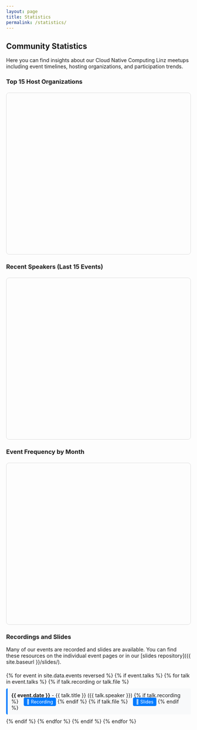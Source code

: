 ```yaml
---
layout: page
title: Statistics
permalink: /statistics/
---
```


## Community Statistics

Here you can find insights about our Cloud Native Computing Linz meetups including event timelines, hosting organizations, and participation trends.

<div id="charts-status" class="alert-info" style="display: none; padding: 15px; background-color: #d1ecf1; border: 1px solid #bee5eb; border-radius: 5px; margin: 20px 0;">
  <strong>📊 Loading interactive charts...</strong> If charts don't appear, static data tables will be shown instead.
</div>

<div id="fallback-notice" class="alert-warning" style="display: none; padding: 15px; background-color: #fff3cd; border: 1px solid #ffeaa7; border-radius: 5px; margin: 20px 0;">
  <strong>📋 Interactive charts unavailable:</strong> Displaying data in table format. Charts require external resources that may be blocked by network restrictions.
</div>

### Top 15 Host Organizations
<div class="chart-container">
  <canvas id="hostOrganizationsChart"></canvas>
  <div id="hostOrganizationsFallback" style="display: none;">
    <div class="chart-title">📊 Host Organizations</div>
    <table class="stats-table">
      <thead>
        <tr><th>Host Organization</th><th>Events Hosted</th><th>Visual</th></tr>
      </thead>
      <tbody>
        <tr><td>Dynatrace</td><td class="number-cell">3</td><td><span class="host-bar" style="width: 30px;"></span> 3</td></tr>
        <tr><td>Cloudflight</td><td class="number-cell">3</td><td><span class="host-bar" style="width: 30px;"></span> 3</td></tr>
        <tr><td>Gepardec</td><td class="number-cell">3</td><td><span class="host-bar" style="width: 30px;"></span> 3</td></tr>
        <tr><td>Runtastic</td><td class="number-cell">2</td><td><span class="host-bar" style="width: 20px;"></span> 2</td></tr>
        <tr><td>Public Cloud Group</td><td class="number-cell">2</td><td><span class="host-bar" style="width: 20px;"></span> 2</td></tr>
        <tr><td>karriere.at</td><td class="number-cell">2</td><td><span class="host-bar" style="width: 20px;"></span> 2</td></tr>
        <tr><td>netcetera</td><td class="number-cell">2</td><td><span class="host-bar" style="width: 20px;"></span> 2</td></tr>
        <tr><td>tractive</td><td class="number-cell">1</td><td><span class="host-bar" style="width: 10px;"></span> 1</td></tr>
        <tr><td>cloudxcelerate</td><td class="number-cell">1</td><td><span class="host-bar" style="width: 10px;"></span> 1</td></tr>
        <tr><td>eww IT and TEL</td><td class="number-cell">1</td><td><span class="host-bar" style="width: 10px;"></span> 1</td></tr>
        <tr><td>Porsche Informatik</td><td class="number-cell">1</td><td><span class="host-bar" style="width: 10px;"></span> 1</td></tr>
        <tr><td>Usersnap</td><td class="number-cell">1</td><td><span class="host-bar" style="width: 10px;"></span> 1</td></tr>
        <tr><td>Startrampe</td><td class="number-cell">1</td><td><span class="host-bar" style="width: 10px;"></span> 1</td></tr>
        <tr><td>Tractive</td><td class="number-cell">1</td><td><span class="host-bar" style="width: 10px;"></span> 1</td></tr>
        <tr><td>hello again</td><td class="number-cell">1</td><td><span class="host-bar" style="width: 10px;"></span> 1</td></tr>
        <tr><td>smec</td><td class="number-cell">1</td><td><span class="host-bar" style="width: 10px;"></span> 1</td></tr>
        <tr><td>MIC</td><td class="number-cell">1</td><td><span class="host-bar" style="width: 10px;"></span> 1</td></tr>
      </tbody>
    </table>
    <div class="fallback-note">📈 This data represents the distribution of events across different hosting organizations.</div>
  </div>
</div>

### Recent Speakers (Last 15 Events)
<div class="chart-container">
  <canvas id="topSpeakersChart"></canvas>
  <div id="topSpeakersFallback" style="display: none;">
    <div class="chart-title">🎤 Recent Speakers</div>
    <table class="stats-table">
      <thead>
        <tr><th>Speaker</th><th>Most Recent Event</th><th>Presentations</th><th>Visual</th></tr>
      </thead>
      <tbody>
      {% comment %} Get the last 15 events (most recent) {% endcomment %}
      {% assign recent_events = site.data.events | reverse | slice: 0, 15 %}
      {% assign speakers = "" | split: "|" %}
      {% assign speaker_events = "" | split: "|" %}
      {% for event in recent_events %}
        {% if event.talks %}
          {% for talk in event.talks %}
            {% if talk.speaker and talk.speaker != '' %}
              {% comment %} First replace all [, ], and quotes {% endcomment %}
              {% assign talk_speakers = talk.speaker | replace: '[', '' | replace: ']', '' | replace: '"', '' %}
              
              {% comment %} Replace all ampersands (both HTML entity and regular) with commas {% endcomment %}
              {% assign talk_speakers = talk_speakers | replace: '&amp;', ', ' | replace: ' & ', ', ' %}
              
              {% comment %} Split by comma and process each name {% endcomment %}
              {% assign speaker_parts = talk_speakers | split: ',' %}
              {% for part in speaker_parts %}
                {% assign single_speaker = part | strip %}
                {% if single_speaker != '' %}
                  {% assign speakers = speakers | push: single_speaker %}
                  {% assign speaker_events = speaker_events | push: single_speaker | append: '###' | append: event.date | append: '###' | append: event.title %}
                {% endif %}
              {% endfor %}
            {% endif %}
          {% endfor %}
        {% endif %}
      {% endfor %}
      {% assign unique_speakers = speakers | uniq %}
      {% assign speaker_rows = "" | split: "|" %}
      {% for speaker in unique_speakers %}
        {% assign count = 0 %}
        {% assign most_recent_date = '' %}
        {% assign most_recent_title = '' %}
        {% for s in speakers %}
          {% if s == speaker %}
            {% assign count = count | plus: 1 %}
          {% endif %}
        {% endfor %}
        {% comment %} Find the most recent event for this speaker {% endcomment %}
        {% for entry in speaker_events %}
          {% assign parts = entry | split: '###' %}
          {% if parts[0] == speaker %}
            {% if most_recent_date == '' or parts[1] > most_recent_date %}
              {% assign most_recent_date = parts[1] %}
              {% assign most_recent_title = parts[2] %}
            {% endif %}
          {% endif %}
        {% endfor %}
        {% assign speaker_rows = speaker_rows | push: speaker | append: '|||' | append: count | append: '|||' | append: most_recent_date | append: '|||' | append: most_recent_title %}
      {% endfor %}
      {% comment %} Sort by most recent date (descending) {% endcomment %}
      {% assign sorted_speaker_rows = speaker_rows | sort %}
      {% assign final_sorted_rows = "" | split: "|" %}
      {% for row in sorted_speaker_rows %}
        {% assign final_sorted_rows = final_sorted_rows | unshift: row %}
      {% endfor %}
      {% for entry in final_sorted_rows %}
        {% assign parts = entry | split: '|||' %}
        {% assign speaker = parts[0] %}
        {% assign count = parts[1] %}
        {% assign event_date = parts[2] %}
        {% assign event_title = parts[3] %}
        <tr>
          <td>{{ speaker }}</td>
          <td><strong>{{ event_date }}</strong><br><small>{{ event_title }}</small></td>
          <td class="number-cell">{{ count }}</td>
          <td><span class="host-bar" style="width: {{ count | times: 10 }}px;"></span> {{ count }}</td>
        </tr>
      {% endfor %}
      </tbody>
    </table>
    <div class="fallback-note">🎤 This shows speakers from our 15 most recent events, sorted by their latest presentation date.</div>
  </div>
</div>

### Participants Trends
<div class="chart-container">
  <canvas id="participantsTrendsChart"></canvas>
  <div id="participantsTrendsFallback" style="display: none;">
    <div class="chart-title">📊 Participants Trends</div>
    <table class="stats-table">
      <thead>
        <tr><th>Date</th><th>Event</th><th>Participants</th><th>Popularity</th></tr>
      </thead>
      <tbody>
        {% for event in site.data.events reversed %}
          {% assign part_str = event.participants | strip %}
          {% assign part_num = part_str | plus: 0 %}
          {% if part_str != '' and part_num > 0 %}
          <tr>
            <td>{{ event.date }}</td>
            <td><strong>{{ event.title }}</strong></td>
            <td class="number-cell">{{ part_num }}</td>
            <td>
              {% if part_num >= 50 %}
                <span class="host-bar" style="width: 50px; background-color: #28a745;"></span> High
              {% elsif part_num >= 30 %}
                <span class="host-bar" style="width: 30px; background-color: #ffc107;"></span> Medium
              {% else %}
                <span class="host-bar" style="width: 20px; background-color: #17a2b8;"></span> Low
              {% endif %}
            </td>
          </tr>
          {% endif %}
        {% endfor %}
      </tbody>
    </table>
    <div class="fallback-note">📈 Participants data shows community engagement levels over time.</div>
  </div>
</div>

### Event Frequency by Month
<div class="chart-container">
  <canvas id="monthlyFrequencyChart"></canvas>
  <div id="monthlyFrequencyFallback" style="display: none;">
    <div class="chart-title">📅 Event Frequency by Month</div>
    <table class="stats-table">
      <thead>
        <tr><th>Month</th><th>Events Count</th><th>Activity Level</th></tr>
      </thead>
      <tbody>
        <tr><td>January</td><td class="number-cell">2</td><td><span class="host-bar" style="width: 20px; background-color: #17a2b8;"></span> Low</td></tr>
        <tr><td>February</td><td class="number-cell">3</td><td><span class="host-bar" style="width: 30px; background-color: #ffc107;"></span> Medium</td></tr>
        <tr><td>March</td><td class="number-cell">4</td><td><span class="host-bar" style="width: 40px; background-color: #28a745;"></span> High</td></tr>
        <tr><td>April</td><td class="number-cell">3</td><td><span class="host-bar" style="width: 30px; background-color: #ffc107;"></span> Medium</td></tr>
        <tr><td>May</td><td class="number-cell">4</td><td><span class="host-bar" style="width: 40px; background-color: #28a745;"></span> High</td></tr>
        <tr><td>June</td><td class="number-cell">3</td><td><span class="host-bar" style="width: 30px; background-color: #ffc107;"></span> Medium</td></tr>
        <tr><td>July</td><td class="number-cell">2</td><td><span class="host-bar" style="width: 20px; background-color: #17a2b8;"></span> Low</td></tr>
        <tr><td>August</td><td class="number-cell">0</td><td><span class="host-bar" style="width: 5px; background-color: #dc3545;"></span> None</td></tr>
        <tr><td>September</td><td class="number-cell">3</td><td><span class="host-bar" style="width: 30px; background-color: #ffc107;"></span> Medium</td></tr>
        <tr><td>October</td><td class="number-cell">4</td><td><span class="host-bar" style="width: 40px; background-color: #28a745;"></span> High</td></tr>
        <tr><td>November</td><td class="number-cell">3</td><td><span class="host-bar" style="width: 30px; background-color: #ffc107;"></span> Medium</td></tr>
        <tr><td>December</td><td class="number-cell">0</td><td><span class="host-bar" style="width: 5px; background-color: #dc3545;"></span> None</td></tr>
      </tbody>
    </table>
    <div class="fallback-note">🗓️ Most active months are March, May, and October. Summer and winter months typically have fewer events.</div>
  </div>
</div>

### Recordings and Slides

Many of our events are recorded and slides are available. You can find these resources on the individual event pages or in our [slides repository]({{ site.baseurl }}/slides/).

<div id="recordings-list">
{% for event in site.data.events reversed %}
  {% if event.talks %}
    {% for talk in event.talks %}
      {% if talk.recording or talk.file %}
        <div class="recording-item">
          <strong>{{ event.date }}</strong> - {{ talk.title }} ({{ talk.speaker }})
          {% if talk.recording %}
            <a href="{{ talk.recording }}" target="_blank">🎥 Recording</a>
          {% endif %}
          {% if talk.file %}
            <a href="{{ site.baseurl }}{{ talk.file }}" target="_blank">📄 Slides</a>
          {% endif %}
        </div>
      {% endif %}
    {% endfor %}
  {% endif %}
{% endfor %}
</div>

<!-- Try multiple CDNs for Chart.js -->
<script>
document.addEventListener('DOMContentLoaded', function() {
// Function to load scripts with fallback
function loadScript(src, callback, errorCallback) {
  const script = document.createElement('script');
  script.src = src;
  script.onload = callback;
  script.onerror = errorCallback;
  document.head.appendChild(script);
}

// Try loading Chart.js from multiple sources
const chartJsSources = [
  'https://cdnjs.cloudflare.com/ajax/libs/Chart.js/3.9.1/chart.min.js',
  'https://unpkg.com/chart.js@3.9.1/dist/chart.min.js',
  'https://cdn.jsdelivr.net/npm/chart.js@3.9.1/dist/chart.min.js'
];

let currentSourceIndex = 0;

function tryLoadChartJs() {
  // Show loading status
  var chartsStatus = document.getElementById('charts-status');
  if (chartsStatus) chartsStatus.style.display = 'block';
  
  if (currentSourceIndex >= chartJsSources.length) {
    // All CDNs failed, show fallback tables
    showFallbackTables();
    return;
  }
  
  loadScript(
    chartJsSources[currentSourceIndex],
    function() {
      // Chart.js loaded successfully, try to load date adapter
      loadScript(
        'https://cdnjs.cloudflare.com/ajax/libs/chartjs-adapter-date-fns/2.0.0/chartjs-adapter-date-fns.bundle.min.js',
        function() {
          // Both Chart.js and date adapter loaded
          if (chartsStatus) chartsStatus.style.display = 'none';
          initializeCharts();
        },
        function() {
          // Date adapter failed, initialize charts without time scales
          if (chartsStatus) chartsStatus.style.display = 'none';
          initializeChartsWithoutTime();
        }
      );
    },
    function() {
      // This CDN failed, try next one
      currentSourceIndex++;
      tryLoadChartJs();
    }
  );
}

// Prepare data from Jekyll
const eventsData = [
  {% for event in site.data.events %}
  {
    id: {{ event.id }},
    title: "{{ event.title | escape }}",
    date: "{{ event.date }}",
    host: "{{ event.host | escape }}",
    registrations: "{{ event.registrations | default: 0 | escape }}",
    participants: "{{ event.participants | default: '' }}",
    talks: [
      {% if event.talks %}
        {% for talk in event.talks %}
          {% if talk.speaker and talk.speaker != '' %}
          {
            title: "{{ talk.title | escape }}",
            speaker: "{{ talk.speaker | escape }}"
          }{% unless forloop.last %},{% endunless %}
          {% endif %}
        {% endfor %}
      {% endif %}
    ]
  }{% unless forloop.last %},{% endunless %}
  {% endfor %}
];

function showFallbackTables() {
  // Show fallback notice
  var chartsStatus = document.getElementById('charts-status');
  var fallbackNotice = document.getElementById('fallback-notice');
  if (chartsStatus) chartsStatus.style.display = 'none';
  if (fallbackNotice) fallbackNotice.style.display = 'block';
  
  // Fallback: Show static tables instead of charts
  var ids = [
    ['hostOrganizationsChart', 'hostOrganizationsFallback'],
    ['topSpeakersChart', 'topSpeakersFallback'],
    ['participantsTrendsChart', 'participantsTrendsFallback'],
    ['monthlyFrequencyChart', 'monthlyFrequencyFallback']
  ];
  ids.forEach(function(pair) {
    var chart = document.getElementById(pair[0]);
    var fallback = document.getElementById(pair[1]);
    if (chart) chart.style.display = 'none';
    if (fallback) fallback.style.display = 'block';
  });
}

function initializeChartsWithoutTime() {
  // Initialize charts without time scales (for when date adapter fails)
  if (typeof Chart === 'undefined') {
    showFallbackTables();
    return;
  }

  try {
    // Process data for charts
    const processEventsData = (events) => {
      // Host frequency data (exclude 'online' and sort desc)
      const hostCount = {};
      events.forEach(event => {
        if (event.host && event.host !== '' && event.host.toLowerCase() !== 'online') {
          hostCount[event.host] = (hostCount[event.host] || 0) + 1;
        }
      });
      // Sort hosts by count desc
      const sortedHosts = Object.entries(hostCount)
        .sort((a, b) => b[1] - a[1])
        .slice(0,15);
      const hostLabels = sortedHosts.map(([host]) => host);
      const hostData = sortedHosts.map(([, count]) => count);

      // Recent speakers data (from last 15 events)
      const recentEvents = events.slice(-15); // Get last 15 events
      const speakerCount = {};
      const speakerLastEvent = {};
      
      recentEvents.forEach(event => {
        if (event.talks && event.talks.length > 0) {
          event.talks.forEach(talk => {
            if (talk.speaker) {
              // Handle array or string format
              // First, ensure we're working with a string
              const speakerStr = String(talk.speaker);
              
              // Decode any HTML entities (like &amp;)
              const div = document.createElement('div');
              div.innerHTML = speakerStr;
              const decodedStr = div.textContent || div.innerText || speakerStr;
              
              // Remove brackets and quotes (for array format)
              const strippedStr = decodedStr.replace(/^\[|\]$/g, '').replace(/"/g, '');
              
              // Replace all ampersand variations with commas for consistent splitting
              const normalizedStr = strippedStr.replace(/\s*&\s*/g, ', ');
              
              // Split by comma and process
              const speakers = normalizedStr
                .split(',')
                .map(s => s.trim())      // Trim whitespace
                .filter(s => s);         // Remove empty strings
              
              // Count each speaker and track their most recent event
              speakers.forEach(speaker => {
                if (speaker) {
                  speakerCount[speaker] = (speakerCount[speaker] || 0) + 1;
                  // Update last event if this event is more recent
                  if (!speakerLastEvent[speaker] || event.date > speakerLastEvent[speaker]) {
                    speakerLastEvent[speaker] = event.date;
                  }
                }
              });
            }
          });
        }
      });
      
      // Sort speakers by most recent event date (descending)
      const sortedSpeakers = Object.entries(speakerCount)
        .sort((a, b) => {
          const dateA = speakerLastEvent[a[0]];
          const dateB = speakerLastEvent[b[0]];
          return dateB.localeCompare(dateA); // Most recent first
        })
        .slice(0, 15); // Get top 15 most recent speakers
      const speakerLabels = sortedSpeakers.map(([speaker]) => speaker);
      const speakerData = sortedSpeakers.map(([, count]) => count);

      // Participants trends (strict numeric filtering)
      const participantsData = events
        .filter(event => {
          // Only include events where participants is a valid number
          if (!event.participants) return false;
          
          // Convert to string and check if it contains digits
          const participantsStr = String(event.participants);
          const numericValue = participantsStr.replace(/[^\d]/g, '');
          
          // Only accept if it has digits and converts to a valid number > 0
          return numericValue.length > 0 && !isNaN(Number(numericValue)) && Number(numericValue) > 0;
        })
        .map(event => ({
          x: event.date,
          y: parseInt(String(event.participants).replace(/[^\d]/g, ''), 10)
        }));

      // Monthly frequency
      const monthlyCount = {};
      events.forEach(event => {
        const month = new Date(event.date).getMonth();
        const monthNames = ['Jan', 'Feb', 'Mar', 'Apr', 'May', 'Jun',
                           'Jul', 'Aug', 'Sep', 'Oct', 'Nov', 'Dec'];
        const monthName = monthNames[month];
        monthlyCount[monthName] = (monthlyCount[monthName] || 0) + 1;
      });

      return {
        hostLabels,
        hostData,
        speakerLabels,
        speakerData,
        participants: participantsData,
        monthly: monthlyCount
      };
    };

    const chartData = processEventsData(eventsData);

    // Test speaker name processing
    function testSpeakerProcessing() {
      const testCases = [
        { input: 'John Doe', expected: ['John Doe'] },
        { input: 'John Doe & Jane Smith', expected: ['John Doe', 'Jane Smith'] },
        { input: 'John Doe &amp; Jane Smith', expected: ['John Doe', 'Jane Smith'] },
        { input: 'John Doe, Jane Smith', expected: ['John Doe', 'Jane Smith'] },
        { input: 'John Doe & Jane Smith, Bob Johnson', expected: ['John Doe', 'Jane Smith', 'Bob Johnson'] },
        { input: '[\"John Doe & Jane Smith\"]', expected: ['John Doe', 'Jane Smith'] },
        { input: 'John Doe & Jane Smith & Bob Johnson', expected: ['John Doe', 'Jane Smith', 'Bob Johnson'] }
      ];
      
      const resultsDiv = document.getElementById('speaker-test-results');
      resultsDiv.innerHTML = '<table class="debug-table" style="width:100%; border-collapse: collapse;">' +
        '<tr style="background: #e9ecef;"><th style="text-align:left; padding:8px;">Input</th>' +
        '<th style="text-align:left; padding:8px;">Processed Result</th>' +
        '<th style="text-align:left; padding:8px;">Expected</th>' +
        '<th style="text-align:center; padding:8px;">Pass</th></tr>';
      
      testCases.forEach(test => {
        // Process the speaker string
        const div = document.createElement('div');
        div.innerHTML = test.input;
        const decodedStr = div.textContent || div.innerText || test.input;
        const strippedStr = decodedStr.replace(/^\[|\]$/g, '').replace(/"/g, '');
        const normalizedStr = strippedStr.replace(/\s*&\s*/g, ', ');
        const processed = normalizedStr
          .split(',')
          .map(s => s.trim())
          .filter(s => s);
        
        // Check if the result matches expected
        const pass = JSON.stringify(processed) === JSON.stringify(test.expected);
        
        // Add to the results table
        resultsDiv.querySelector('table').innerHTML += 
          `<tr style="border-bottom: 1px solid #dee2e6;">
            <td style="padding:8px;">${test.input}</td>
            <td style="padding:8px;">${JSON.stringify(processed)}</td>
            <td style="padding:8px;">${JSON.stringify(test.expected)}</td>
            <td style="padding:8px; text-align:center; color:${pass ? 'green' : 'red'};font-weight:bold;">
              ${pass ? '✓' : '✗'}
            </td>
          </tr>`;
      });
      
      resultsDiv.querySelector('table').innerHTML += '</table>';
    }
    
    // Run the test when the page loads
    document.addEventListener('DOMContentLoaded', testSpeakerProcessing);

    // Chart configuration options
    const commonOptions = {
      responsive: true,
      maintainAspectRatio: false,
      plugins: {
        legend: {
          display: true
        }
      }
    };

    // Host Organizations Chart
    const hostCtx = document.getElementById('hostOrganizationsChart').getContext('2d');
    new Chart(hostCtx, {
      type: 'bar',
      data: {
        labels: chartData.hostLabels,
        datasets: [{
          label: 'Events Hosted',
          data: chartData.hostData,
          backgroundColor: 'rgba(255, 99, 132, 0.6)',
          borderColor: 'rgba(255, 99, 132, 1)',
          borderWidth: 1
        }]
      },
      options: {
        ...commonOptions,
        scales: {
          y: {
            beginAtZero: true,
            title: {
              display: true,
              text: 'Number of Events'
            },
            ticks: {
              stepSize: 1,
              precision: 0
            }
          },
          x: {
            title: {
              display: true,
              text: 'Host Organization'
            }
          }
        }
      }
    });
    
    // Recent Speakers Chart
    const speakersCtx = document.getElementById('topSpeakersChart').getContext('2d');
    new Chart(speakersCtx, {
      type: 'bar',
      data: {
        labels: chartData.speakerLabels,
        datasets: [{
          label: 'Presentations Given',
          data: chartData.speakerData,
          backgroundColor: 'rgba(54, 162, 235, 0.6)',
          borderColor: 'rgba(54, 162, 235, 1)',
          borderWidth: 1
        }]
      },
      options: {
        ...commonOptions,
        plugins: {
          ...commonOptions.plugins,
          title: {
            display: true,
            text: 'Recent Speakers (Last 15 Events)'
          }
        },
        scales: {
          y: {
            beginAtZero: true,
            title: {
              display: true,
              text: 'Number of Presentations'
            },
            ticks: {
              stepSize: 1,
              precision: 0
            }
          },
          x: {
            title: {
              display: true,
              text: 'Speaker'
            }
          }
        }
      }
    });

    // Participants Trends Chart
    if (chartData.participants.length > 0) {
      const participantsCtx = document.getElementById('participantsTrendsChart').getContext('2d');
      new Chart(participantsCtx, {
        type: 'line',
        data: {
          labels: chartData.participants.map(e => e.x),
          datasets: [{
            label: 'Participants',
            data: chartData.participants.map(e => e.y),
            backgroundColor: 'rgba(75, 192, 192, 0.2)',
            borderColor: 'rgba(75, 192, 192, 1)',
            borderWidth: 2,
            fill: true
          }]
        },
        options: {
          ...commonOptions,
          scales: {
            x: {
              type: 'category',
              title: {
                display: true,
                text: 'Date'
              },
              labels: chartData.participants.map(e => e.x)
            },
            y: {
              beginAtZero: true,
              title: {
                display: true,
                text: 'Number of Participants'
              },
              ticks: {
                stepSize: 1,
                precision: 0
              }
            }
          }
        }
      });
    }

    // Monthly Frequency Chart
    const monthlyCtx = document.getElementById('monthlyFrequencyChart').getContext('2d');
    new Chart(monthlyCtx, {
      type: 'doughnut',
      data: {
        labels: Object.keys(chartData.monthly),
        datasets: [{
          data: Object.values(chartData.monthly),
          backgroundColor: [
            'rgba(255, 99, 132, 0.6)',
            'rgba(54, 162, 235, 0.6)',
            'rgba(255, 205, 86, 0.6)',
            'rgba(75, 192, 192, 0.6)',
            'rgba(153, 102, 255, 0.6)',
            'rgba(255, 159, 64, 0.6)',
            'rgba(199, 199, 199, 0.6)',
            'rgba(83, 102, 255, 0.6)',
            'rgba(255, 99, 255, 0.6)',
            'rgba(99, 255, 132, 0.6)',
            'rgba(255, 132, 99, 0.6)',
            'rgba(132, 99, 255, 0.6)'
          ]
        }]
      },
      options: {
        ...commonOptions,
        plugins: {
          ...commonOptions.plugins,
          title: {
            display: true,
            text: 'Events Distribution by Month'
          }
        }
      }
    });
  } catch (error) {
    console.error('Error creating charts without time scale:', error);
    showFallbackTables();
  }
}

function initializeCharts() {
  // Initialize charts with time scales (when date adapter is available)
  if (typeof Chart === 'undefined') {
    showFallbackTables();
    return;
  }

  try {
    // Process data for charts
    const processEventsData = (events) => {
      // Host frequency data (exclude 'online' and sort desc)
      const hostCount = {};
      events.forEach(event => {
        if (event.host && event.host !== '' && event.host.toLowerCase() !== 'online') {
          hostCount[event.host] = (hostCount[event.host] || 0) + 1;
        }
      });
      // Sort hosts by count desc
      const sortedHosts = Object.entries(hostCount)
        .sort((a, b) => b[1] - a[1]);
      const hostLabels = sortedHosts.map(([host]) => host);
      const hostData = sortedHosts.map(([, count]) => count);
      
      // Recent speakers data (from last 15 events)
      const recentEvents = events.slice(-15); // Get last 15 events
      const speakerCount = {};
      const speakerLastEvent = {};
      
      recentEvents.forEach(event => {
        if (event.talks && event.talks.length > 0) {
          event.talks.forEach(talk => {
            if (talk.speaker) {
              // Handle array or string format
              // First, decode HTML entities (like &amp; to &)
              const decodedSpeaker = talk.speaker.replace(/&amp;/g, '&');
              
              // Then clean up brackets, quotes
              const cleanedSpeakerStr = decodedSpeaker.replace(/[\[\]"]/g, '');
              
              // Replace all ampersands with commas for consistent splitting
              const normalizedStr = cleanedSpeakerStr.replace(/\s*&\s*/g, ', ');
              
              // Split by comma and process each name
              const speakers = normalizedStr
                .split(',')
                .map(s => s.trim())
                .filter(s => s && s.length > 0);
              
              // Count each speaker and track their most recent event
              speakers.forEach(speaker => {
                if (speaker) {
                  speakerCount[speaker] = (speakerCount[speaker] || 0) + 1;
                  // Update last event if this event is more recent
                  if (!speakerLastEvent[speaker] || event.date > speakerLastEvent[speaker]) {
                    speakerLastEvent[speaker] = event.date;
                  }
                }
              });
            }
          });
        }
      });
      
      // Sort speakers by most recent event date (descending)
      const sortedSpeakers = Object.entries(speakerCount)
        .sort((a, b) => {
          const dateA = speakerLastEvent[a[0]];
          const dateB = speakerLastEvent[b[0]];
          return dateB.localeCompare(dateA); // Most recent first
        })
        .slice(0, 15); // Get top 15 most recent speakers
      const speakerLabels = sortedSpeakers.map(([speaker]) => speaker);
      const speakerData = sortedSpeakers.map(([, count]) => count);

      // Participants trends (strict numeric filtering)
      // Get participants data with proper chronological order (oldest to newest)
      const participantsData = events
        .filter(event => {
          // Only include events where participants is a valid number
          if (!event.participants) return false;
          
          // Convert to string and check if it contains digits
          const participantsStr = String(event.participants);
          const numericValue = participantsStr.replace(/[^\d]/g, '');
          
          // Only accept if it has digits and converts to a valid number > 0
          return numericValue.length > 0 && !isNaN(Number(numericValue)) && Number(numericValue) > 0;
        })
        .map(event => ({
          x: event.date,
          y: parseInt(String(event.participants).replace(/[^\d]/g, ''), 10)
        }));    // Monthly frequency
      const monthlyCount = {};
      events.forEach(event => {
        const month = new Date(event.date).getMonth();
        const monthNames = ['Jan', 'Feb', 'Mar', 'Apr', 'May', 'Jun',
                           'Jul', 'Aug', 'Sep', 'Oct', 'Nov', 'Dec'];
        const monthName = monthNames[month];
        monthlyCount[monthName] = (monthlyCount[monthName] || 0) + 1;
      });

      return {
        hostLabels,
        hostData,
        speakerLabels,
        speakerData,
        participants: participantsData,
        monthly: monthlyCount
      };
    };

    const chartData = processEventsData(eventsData);

    // Test speaker name processing
    function testSpeakerProcessing() {
      const testCases = [
        { input: 'John Doe', expected: ['John Doe'] },
        { input: 'John Doe & Jane Smith', expected: ['John Doe', 'Jane Smith'] },
        { input: 'John Doe &amp; Jane Smith', expected: ['John Doe', 'Jane Smith'] },
        { input: 'John Doe, Jane Smith', expected: ['John Doe', 'Jane Smith'] },
        { input: 'John Doe & Jane Smith, Bob Johnson', expected: ['John Doe', 'Jane Smith', 'Bob Johnson'] },
        { input: '[\"John Doe & Jane Smith\"]', expected: ['John Doe', 'Jane Smith'] },
        { input: 'John Doe & Jane Smith & Bob Johnson', expected: ['John Doe', 'Jane Smith', 'Bob Johnson'] }
      ];
      
      const resultsDiv = document.getElementById('speaker-test-results');
      resultsDiv.innerHTML = '<table class="debug-table" style="width:100%; border-collapse: collapse;">' +
        '<tr style="background: #e9ecef;"><th style="text-align:left; padding:8px;">Input</th>' +
        '<th style="text-align:left; padding:8px;">Processed Result</th>' +
        '<th style="text-align:left; padding:8px;">Expected</th>' +
        '<th style="text-align:center; padding:8px;">Pass</th></tr>';
      
      testCases.forEach(test => {
        // Process the speaker string
        const div = document.createElement('div');
        div.innerHTML = test.input;
        const decodedStr = div.textContent || div.innerText || test.input;
        const strippedStr = decodedStr.replace(/^\[|\]$/g, '').replace(/"/g, '');
        const normalizedStr = strippedStr.replace(/\s*&\s*/g, ', ');
        const processed = normalizedStr
          .split(',')
          .map(s => s.trim())
          .filter(s => s);
        
        // Check if the result matches expected
        const pass = JSON.stringify(processed) === JSON.stringify(test.expected);
        
        // Add to the results table
        resultsDiv.querySelector('table').innerHTML += 
          `<tr style="border-bottom: 1px solid #dee2e6;">
            <td style="padding:8px;">${test.input}</td>
            <td style="padding:8px;">${JSON.stringify(processed)}</td>
            <td style="padding:8px;">${JSON.stringify(test.expected)}</td>
            <td style="padding:8px; text-align:center; color:${pass ? 'green' : 'red'};font-weight:bold;">
              ${pass ? '✓' : '✗'}
            </td>
          </tr>`;
      });
      
      resultsDiv.querySelector('table').innerHTML += '</table>';
    }
    
    // Run the test when the page loads
    document.addEventListener('DOMContentLoaded', testSpeakerProcessing);

    // Chart configuration options
    const commonOptions = {
      responsive: true,
      maintainAspectRatio: false,
      plugins: {
        legend: {
          display: true
        }
      }
    };

    // Host Organizations Chart
    const hostCtx = document.getElementById('hostOrganizationsChart').getContext('2d');
    new Chart(hostCtx, {
      type: 'bar',
      data: {
        labels: chartData.hostLabels,
        datasets: [{
          label: 'Events Hosted',
          data: chartData.hostData,
          backgroundColor: 'rgba(255, 99, 132, 0.6)',
          borderColor: 'rgba(255, 99, 132, 1)',
          borderWidth: 1
        }]
      },
      options: {
        ...commonOptions,
        scales: {
          y: {
            beginAtZero: true,
            title: {
              display: true,
              text: 'Number of Events'
            },
            ticks: {
              stepSize: 1,
              precision: 0
            }
          },
          x: {
            title: {
              display: true,
              text: 'Host Organization'
            }
          }
        }
      }
    });

    // Recent Speakers Chart
    const speakersCtx = document.getElementById('topSpeakersChart').getContext('2d');
    new Chart(speakersCtx, {
      type: 'bar',
      data: {
        labels: chartData.speakerLabels,
        datasets: [{
          label: 'Presentations Given',
          data: chartData.speakerData,
          backgroundColor: 'rgba(54, 162, 235, 0.6)',
          borderColor: 'rgba(54, 162, 235, 1)',
          borderWidth: 1
        }]
      },
      options: {
        ...commonOptions,
        plugins: {
          ...commonOptions.plugins,
          title: {
            display: true,
            text: 'Recent Speakers (Last 15 Events)'
          }
        },
        scales: {
          y: {
            beginAtZero: true,
            title: {
              display: true,
              text: 'Number of Presentations'
            },
            ticks: {
              stepSize: 1,
              precision: 0
            }
          },
          x: {
            title: {
              display: true,
              text: 'Speaker'
            }
          }
        }
      }
    });

    // Participants Trends Chart with time scale
    if (chartData.participants.length > 0) {
      const participantsCtx = document.getElementById('participantsTrendsChart').getContext('2d');
      new Chart(participantsCtx, {
        type: 'line',
        data: {
          datasets: [{
            label: 'Participants',
            data: chartData.participants,
            backgroundColor: 'rgba(75, 192, 192, 0.2)',
            borderColor: 'rgba(75, 192, 192, 1)',
            borderWidth: 2,
            fill: true
          }]
        },
        options: {
          ...commonOptions,
          scales: {
            x: {
              type: 'time',
              time: {
                parser: 'YYYY-MM-DD',
                tooltipFormat: 'MMM DD, YYYY'
              },
              title: {
                display: true,
                text: 'Date'
              }
            },
            y: {
              beginAtZero: true,
              title: {
                display: true,
                text: 'Number of Participants'
              },
              ticks: {
                stepSize: 1,
                precision: 0
              }
            }
          }
        }
      });
    }

    // Monthly Frequency Chart
    const monthlyCtx = document.getElementById('monthlyFrequencyChart').getContext('2d');
    new Chart(monthlyCtx, {
      type: 'doughnut',
      data: {
        labels: Object.keys(chartData.monthly),
        datasets: [{
          data: Object.values(chartData.monthly),
          backgroundColor: [
            'rgba(255, 99, 132, 0.6)',
            'rgba(54, 162, 235, 0.6)',
            'rgba(255, 205, 86, 0.6)',
            'rgba(75, 192, 192, 0.6)',
            'rgba(153, 102, 255, 0.6)',
            'rgba(255, 159, 64, 0.6)',
            'rgba(199, 199, 199, 0.6)',
            'rgba(83, 102, 255, 0.6)',
            'rgba(255, 99, 255, 0.6)',
            'rgba(99, 255, 132, 0.6)',
            'rgba(255, 132, 99, 0.6)',
            'rgba(132, 99, 255, 0.6)'
          ]
        }]
      },
      options: {
        ...commonOptions,
        plugins: {
          ...commonOptions.plugins,
          title: {
            display: true,
            text: 'Events Distribution by Month'
          }
        }
      }
    });
  } catch (error) {
    console.error('Error creating charts with time scale:', error);
    // Fallback to non-time charts
    initializeChartsWithoutTime();
  }
}

// Start loading Chart.js
tryLoadChartJs();
});
</script>

<style>
.chart-container {
  position: relative;
  height: 400px;
  margin: 20px 0;
  padding: 20px;
  border: 1px solid #ddd;
  border-radius: 8px;
  background-color: #fdfdfd;
}

.chart-container h4 {
  margin-top: 0;
  color: #333;
  border-bottom: 2px solid #007bff;
  padding-bottom: 8px;
}

.recording-item {
  margin: 10px 0;
  padding: 10px;
  background-color: #f8f9fa;
  border-left: 4px solid #007bff;
  border-radius: 4px;
}

.recording-item a {
  margin-left: 10px;
  text-decoration: none;
  padding: 4px 8px;
  background-color: #007bff;
  color: white;
  border-radius: 4px;
  font-size: 0.9em;
}

.recording-item a:hover {
  background-color: #0056b3;
}

#recordings-list {
  max-height: 400px;
  overflow-y: auto;
  margin-top: 20px;
}

.stats-table {
  width: 100%;
  border-collapse: collapse;
  margin: 10px 0;
  box-shadow: 0 2px 8px rgba(0,0,0,0.1);
  border-radius: 8px;
  overflow: hidden;
}

.stats-table th,
.stats-table td {
  border: 1px solid #ddd;
  padding: 12px 15px;
  text-align: left;
}

.stats-table th {
  background-color: #007bff;
  color: white;
  font-weight: bold;
  text-transform: uppercase;
  font-size: 0.9em;
  letter-spacing: 0.5px;
}

.stats-table tr:nth-child(even) {
  background-color: #f8f9fa;
}

.stats-table tr:hover {
  background-color: #e3f2fd;
  transition: background-color 0.2s ease;
}

.stats-table td:last-child {
  font-weight: bold;
  color: #007bff;
}

/* Visual indicators for data */
.stats-table .number-cell {
  text-align: center;
  font-family: 'Courier New', monospace;
  font-weight: bold;
  background-color: #e8f4fd;
}

.host-bar {
  display: inline-block;
  height: 20px;
  background-color: #007bff;
  margin-right: 8px;
  border-radius: 3px;
  vertical-align: middle;
}

.chart-title {
  font-size: 1.2em;
  font-weight: bold;
  margin-bottom: 15px;
  color: #333;
  text-align: center;
}

.fallback-note {
  font-style: italic;
  color: #666;
  text-align: center;
  margin-top: 15px;
  padding: 10px;
  background-color: #f0f8ff;
  border-radius: 5px;
  border: 1px solid #cce7ff;
}

.alert-info, .alert-warning {
  margin: 20px 0;
  padding: 15px;
  border-radius: 5px;
  font-weight: 500;
}

.alert-info {
  background-color: #d1ecf1;
  border: 1px solid #bee5eb;
  color: #0c5460;
}

.alert-warning {
  background-color: #fff3cd;
  border: 1px solid #ffeaa7;
  color: #856404;
}
</style>
